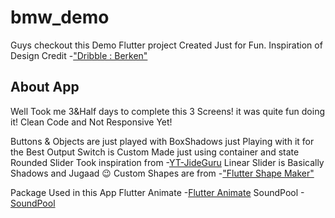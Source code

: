 # bmw_demo

Guys checkout this Demo Flutter project Created Just for Fun.
Inspiration of Design Credit -["Dribble : Berken"](https://dribbble.com/shots/13793065-BMW-Smart-App-Design/)

## About App

Well Took me 3&Half days to complete this 3 Screens! it was quite fun doing it! Clean Code and Not Responsive Yet!

Buttons & Objects are just played with BoxShadows just Playing with it for the Best Output
Switch is Custom Made just using container and state
Rounded Slider Took inspiration from -[YT-JideGuru](https://www.youtube.com/watch?v=IP0Nn9f2yJs)
Linear Slider is Basically Shadows and Jugaad 😉
Custom Shapes are from -["Flutter Shape Maker"]("https://fluttershapemaker.com/")

Package Used in this App
Flutter Animate -[Flutter Animate]("https://pub.dev/packages/flutter_animate")
SoundPool -[SoundPool]("https://pub.dev/packages/soundpool")
